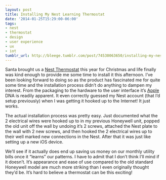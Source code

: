 ```yaml
---
layout: post
title: Installing My Nest Learning Thermostat
date: '2014-01-25T15:29:00-06:00'
tags:
- nest
- thermostat
- design
- user experience
- ux
- iot
tumblr_url: http://bleege.tumblr.com/post/74530063650/installing-my-nest-learning-thermostat
---
```

<!--excerpt.start-->
Santa brought us a [Nest Thermostat](https://nest.com/thermostat/meet-nest-thermostat/) this year for Christmas and life finally was kind enough to provide me some time to install it this afternoon.  I’ve been looking forward to doing so as the product has fascinated me for quite some time and the installation process didn’t do anything to dampen my interest.  From the packaging to the hardware to the user interface it’s [Apple](https://www.apple.com) DNA is readily apparent.  It even correctly guessed my Nest account (that I’d setup previously) when I was getting it hooked up to the Internet!  It just works.
<!--excerpt.end-->

The actual installation process was pretty easy.  Just documented what the 2 electrical wires were hooked up to in my previous Honeywell unit, popped the old unit off the wall by undoing it’s 2 screws, attached the Nest plate to the wall with 2 new screws, and then hooked the 2 electrical wires up to their well marked new connections in the Nest.  After that it was just like setting up a new iOS device.

We’ll see if it actually does end up saving us money on our monthly utility bills once it “learns” our patterns.  I have to admit that I don’t think I’ll mind if it doesn’t.  It’s appearance and ease of use compared to the old standard Honeywell model are much more striking than I even originally thought they’d be.  It’s hard to believe a thermostat can be this exciting!
